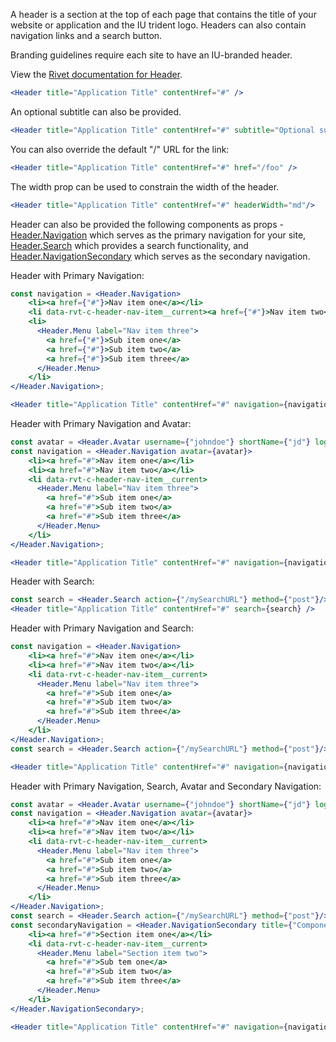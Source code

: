 A header is a section at the top of each page that contains the title of your website or application and the IU trident logo. Headers can also contain navigation links and a search button.

Branding guidelines require each site to have an IU-branded header.

View the [Rivet documentation for Header](https://rivet.iu.edu/components/header/).

<!-- prettier-ignore-start -->
```jsx
<Header title="Application Title" contentHref="#" />
```
<!-- prettier-ignore-end -->

An optional subtitle can also be provided.

<!-- prettier-ignore-start -->
```jsx
<Header title="Application Title" contentHref="#" subtitle="Optional subtitle" />
```
<!-- prettier-ignore-end -->

You can also override the default "/" URL for the link:

<!-- prettier-ignore-start -->
```jsx
<Header title="Application Title" contentHref="#" href="/foo" />
```
<!-- prettier-ignore-end -->

The width prop can be used to constrain the width of the header.

<!-- prettier-ignore-start -->

```jsx
<Header title="Application Title" contentHref="#" headerWidth="md"/>
```
<!-- prettier-ignore-end -->

Header can also be provided the following components as props - [Header.Navigation](#/Navigation?id=headernavigation) which serves as the primary navigation for your site, [Header.Search](#/Navigation?id=headersearch) which provides a search functionality, and [Header.NavigationSecondary](#/Navigation?id=headernavigationsecondary) which serves as the secondary navigation.

Header with Primary Navigation:

<!-- prettier-ignore-start -->
```jsx
const navigation = <Header.Navigation>
    <li><a href={"#"}>Nav item one</a></li>
    <li data-rvt-c-header-nav-item__current><a href={"#"}>Nav item two</a></li>
    <li>
      <Header.Menu label="Nav item three">
        <a href={"#"}>Sub item one</a>
        <a href={"#"}>Sub item two</a>
        <a href={"#"}>Sub item three</a>
      </Header.Menu>
    </li>
</Header.Navigation>;

<Header title="Application Title" contentHref="#" navigation={navigation} />
```
<!-- prettier-ignore-end -->

Header with Primary Navigation and Avatar:

<!-- prettier-ignore-start -->
```jsx
const avatar = <Header.Avatar username={"johndoe"} shortName={"jd"} logoutURL={"/logout"}/>
const navigation = <Header.Navigation avatar={avatar}>
    <li><a href="#">Nav item one</a></li>
    <li><a href="#">Nav item two</a></li>
    <li data-rvt-c-header-nav-item__current>
      <Header.Menu label="Nav item three">
        <a href="#">Sub item one</a>
        <a href="#">Sub item two</a>
        <a href="#">Sub item three</a>
      </Header.Menu>
    </li>
</Header.Navigation>;

<Header title="Application Title" contentHref="#" navigation={navigation}/>
```
<!-- prettier-ignore-end -->

Header with Search:

<!-- prettier-ignore-start -->
```jsx
const search = <Header.Search action={"/mySearchURL"} method={"post"}/>;
<Header title="Application Title" contentHref="#" search={search} />
```
<!-- prettier-ignore-end -->

Header with Primary Navigation and Search:

<!-- prettier-ignore-start -->
```jsx
const navigation = <Header.Navigation>
    <li><a href="#">Nav item one</a></li>
    <li><a href="#">Nav item two</a></li>
    <li data-rvt-c-header-nav-item__current>
      <Header.Menu label="Nav item three">
        <a href="#">Sub item one</a>
        <a href="#">Sub item two</a>
        <a href="#">Sub item three</a>
      </Header.Menu>
    </li>
</Header.Navigation>;
const search = <Header.Search action={"/mySearchURL"} method={"post"}/>;

<Header title="Application Title" contentHref="#" navigation={navigation} search={search} />
```
<!-- prettier-ignore-end -->

Header with Primary Navigation, Search, Avatar and Secondary Navigation:

<!-- prettier-ignore-start -->
```jsx
const avatar = <Header.Avatar username={"johndoe"} shortName={"jd"} logoutURL={"/logout"}/>;
const navigation = <Header.Navigation avatar={avatar}>
    <li><a href="#">Nav item one</a></li>
    <li><a href="#">Nav item two</a></li>
    <li data-rvt-c-header-nav-item__current>
      <Header.Menu label="Nav item three">
        <a href="#">Sub item one</a>
        <a href="#">Sub item two</a>
        <a href="#">Sub item three</a>
      </Header.Menu>
    </li>
</Header.Navigation>;
const search = <Header.Search action={"/mySearchURL"} method={"post"}/>;
const secondaryNavigation = <Header.NavigationSecondary title={"Component Library"}>
    <li><a href="#">Section item one</a></li>
    <li data-rvt-c-header-nav-item__current>
      <Header.Menu label="Section item two">
        <a href="#">Sub tem one</a>
        <a href="#">Sub item two</a>
        <a href="#">Sub item three</a>
      </Header.Menu>
    </li>
</Header.NavigationSecondary>;

<Header title="Application Title" contentHref="#" navigation={navigation} search={search} secondaryNavigation={secondaryNavigation}/>

```
<!-- prettier-ignore-end -->
